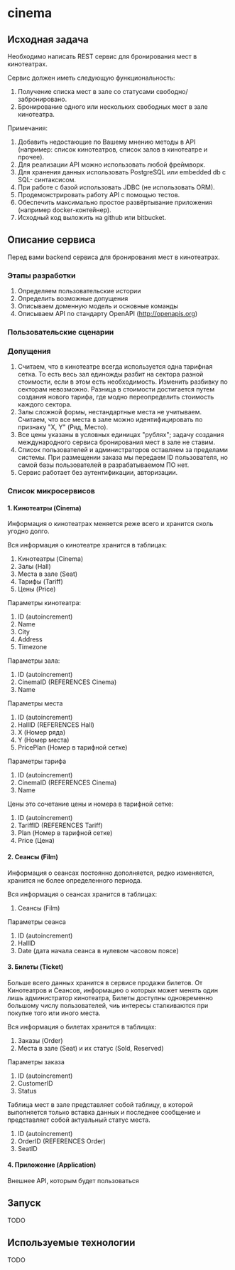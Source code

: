 # cinema

## Исходная задача

Необходимо написать REST сервис для бронирования мест в кинотеатрах.

Сервис должен иметь следующую функциональность:
1. Получение списка мест в зале со статусами свободно/забронировано. 
2. Бронирование одного или нескольких свободных мест в зале кинотеатра.

Примечания: 
1. Добавить недостающие по Вашему мнению методы в API (например: список 
кинотеатров, список залов в кинотеатре и прочее). 
2. Для реализации API можно использовать любой фреймворк. 
3. Для хранения данных использовать PostgreSQL или embedded db c SQL-
синтаксисом. 
4. При работе с базой использовать JDBC (не использовать ORM). 
5. Продемонстрировать работу API с помощью тестов. 
6. Обеспечить максимально простое развёртывание приложения (например 
docker-контейнер). 
7. Исходный код выложить на github или bitbucket.

## Описание сервиса

Перед вами backend сервиса для бронирования мест в кинотеатрах.

### Этапы разработки

1. Определяем пользовательские истории
2. Определить возможные допущения
3. Описываем доменную модель и основные команды
4. Описываем API по стандарту OpenAPI (http://openapis.org)

### Пользовательские сценарии

### Допущения

1. Считаем, что в кинотеатре всегда используется одна тарифная сетка.
То есть весь зал единожды разбит на сектора разной стоимости, если в этом
есть необходимость. Изменить разбивку по секторам невозможно. Разница в
стоимости достигается путем создания нового тарифа, где модно переопределить
стоимость каждого сектора.
2. Залы сложной формы, нестандартные места не учитываем. Считаем, что
все места в зале можно идентифицировать по признаку "X, Y" (Ряд, Место).
3. Все цены указаны в условных единицах "рублях"; задачу создания
международного сервиса бронирования мест в зале не ставим.
4. Список пользователей и администраторов оставляем за пределами системы.
При размещении заказа мы передаем ID пользователя, но самой базы пользователей
в разрабатываемом ПО нет.
5. Сервис работает без аутентификации, авторизации.

### Список микросервисов

#### 1. Кинотеатры (Cinema)

Информация о кинотеатрах меняется реже всего и хранится сколь угодно долго.

Вся информация о кинотеатре хранится в таблицах:
1. Кинотеатры (Cinema)
2. Залы (Hall)
3. Места в зале (Seat)
4. Тарифы (Tariff)
5. Цены (Price)

Параметры кинотеатра:
1. ID (autoincrement)
2. Name
3. City
4. Address
5. Timezone

Параметры зала:
1. ID (autoincrement)
2. CinemaID (REFERENCES Cinema)
3. Name

Параметры места
1. ID (autoincrement)
2. HallID (REFERENCES Hall)
3. X (Номер ряда)
4. Y (Номер места)
5. PricePlan (Номер в тарифной сетке)

Параметры тарифа
1. ID (autoincrement)
2. CinemaID (REFERENCES Cinema)
3. Name

Цены это сочетание цены и номера в тарифной сетке:
1. ID (autoincrement)
2. TariffID (REFERENCES Tariff)
3. Plan (Номер в тарифной сетке)
4. Price (Цена)

#### 2. Сеансы (Film)

Информация о сеансах постоянно дополняется, редко изменяется,
хранится не более определенного периода.

Вся информация о сеансах хранится в таблицах:
1. Сеансы (Film)

Параметры сеанса
1. ID (autoincrement)
2. HallID
3. Date (дата начала сеанса в нулевом часовом поясе)

#### 3. Билеты (Ticket)

Больше всего данных хранится в сервисе продажи билетов. От Кинотеатров и Сеансов,
информацию о которых может менять один лишь администратор кинотеатра, Билеты 
доступны одновременно большому числу пользователей, чиь интересы сталкиваются
при покупке того или иного места.

Вся информация о билетах хранится в таблицах:
1. Заказы (Order)
2. Места в зале (Seat) и их статус (Sold, Reserved)

Параметры заказа
1. ID (autoincrement)
2. CustomerID
3. Status

Таблица мест в зале представляет собой таблицу, в которой выполняется
только вставка данных и последнее сообщение и представляет собой
актуальный статус места.
1. ID (autoincrement)
2. OrderID (REFERENCES Order)
3. SeatID

#### 4. Приложение (Application)

Внешнее API, которым будет пользоваться

## Запуск

TODO

## Используемые технологии

TODO